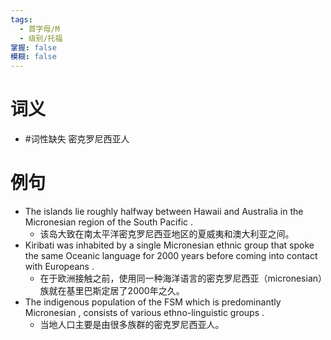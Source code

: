 ```yaml
---
tags:
  - 首字母/M
  - 级别/托福
掌握: false
模糊: false
---
```

# 词义
- #词性缺失 密克罗尼西亚人
# 例句
- The islands lie roughly halfway between Hawaii and Australia in the Micronesian region of the South Pacific .
	- 该岛大致在南太平洋密克罗尼西亚地区的夏威夷和澳大利亚之间。
- Kiribati was inhabited by a single Micronesian ethnic group that spoke the same Oceanic language for 2000 years before coming into contact with Europeans .
	- 在于欧洲接触之前，使用同一种海洋语言的密克罗尼西亚（micronesian）族就在基里巴斯定居了2000年之久。
- The indigenous population of the FSM which is predominantly Micronesian , consists of various ethno-linguistic groups .
	- 当地人口主要是由很多族群的密克罗尼西亚人。
